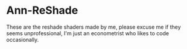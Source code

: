 # Ann-ReShade
These are the reshade shaders made by me, please excuse me if they seems unprofessional, I'm just an econometrist who likes to code occasionally.
